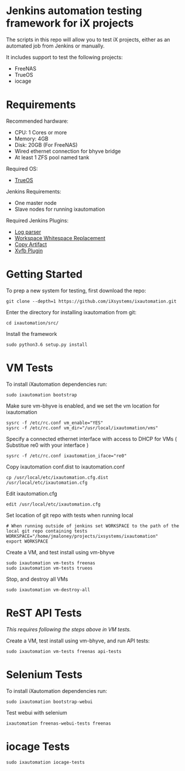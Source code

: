 Jenkins automation testing framework for iX projects
===========

The scripts in this repo will allow you to test iX projects, either as an automated job from Jenkins or manually.

It includes support to test the following projects:

 * FreeNAS
 * TrueOS
 * iocage

Requirements
============

Recommended hardware:
* CPU: 1 Cores or more
* Memory: 4GB
* Disk: 20GB (For FreeNAS)
* Wired ethernet connection for bhyve bridge
* At least 1 ZFS pool named tank

Required OS:

* [TrueOS](http://download.trueos.org/master/amd64/)

Jenkins Requirements:
* One master node
* Slave nodes for running ixautomation

Required Jenkins Plugins:

* [Log parser](https://wiki.jenkins.io/display/JENKINS/Log+Parser+Plugin)
* [Workspace Whitespace Replacement](https://wiki.jenkins.io/display/JENKINS/Workspace+Whitespace+Replacement+Plugin)
* [Copy Artifact](https://wiki.jenkins.io/display/JENKINS/Copy+Artifact+Plugin)
* [Xvfb Plugin](https://wiki.jenkins.io/display/JENKINS/Xvfb+Plugin)


Getting Started
============

To prep a new system for testing, first download the repo:

```
git clone --depth=1 https://github.com/iXsystems/ixautomation.git
```

Enter the directory for installing ixautomation from git:

```
cd ixautomation/src/
```

Install the framework
```
sudo python3.6 setup.py install
```

VM Tests
============

To install iXautomation dependencies run:

```
sudo ixautomation bootstrap
```

Make sure vm-bhyve is enabled, and we set the vm location for ixautomation

```
sysrc -f /etc/rc.conf vm_enable="YES"
sysrc -f /etc/rc.conf vm_dir="/usr/local/ixautomation/vms"
```

Specify a connected ethernet interface with access to DHCP for VMs ( Substitue re0 with your interface )

```
sysrc -f /etc/rc.conf ixautomation_iface="re0"
```

Copy ixautomation conf.dist to ixautomation.conf 

```
cp /usr/local/etc/ixautomation.cfg.dist /usr/local/etc/ixautomation.cfg
```

Edit ixautomation.cfg

```
edit /usr/local/etc/ixautomation.cfg
```

Set location of git repo with tests when running local

```
# When running outside of jenkins set WORKSPACE to the path of the local git repo containing tests
WORKSPACE="/home/jmaloney/projects/ixsystems/ixautomation"
export WORKSPACE
```

Create a VM, and test install using vm-bhyve

```
sudo ixautomation vm-tests freenas
sudo ixautomation vm-tests trueos
```

Stop, and destroy all VMs

```
sudo ixautomation vm-destroy-all
```


ReST API Tests
============

*This requires following the steps above in VM tests.*

Create a VM, test install using vm-bhyve, and run API tests:
```
sudo ixautomation vm-tests freenas api-tests
```


Selenium Tests
============
To install iXautomation dependencies run:

```
sudo ixautomation bootstrap-webui
```

Test webui with selenium
```
ixautomation freenas-webui-tests freenas
```


iocage Tests
============
```
sudo ixautomation iocage-tests
```
